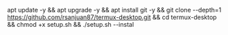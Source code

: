 apt update -y && apt upgrade -y && apt install git -y && git clone --depth=1 https://github.com/rsanjuan87/termux-desktop.git && cd termux-desktop && chmod +x setup.sh && ./setup.sh --instal
